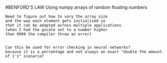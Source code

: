 
#BENFORD'S LAW 
	Using numpy arrays of random floating numbers
	
	Need to figure out how to vary the array size 
	and the way each element gets initialized so
	that it can be adapted across multiple applications
	(when I had the gscale set to a number higher 
	than 9999 the compiler threw an error)
	
	
	Can this be used for error checking in neural networks?
	because it is a percentage and not always an exact "double the amount of 1's" scenario?
